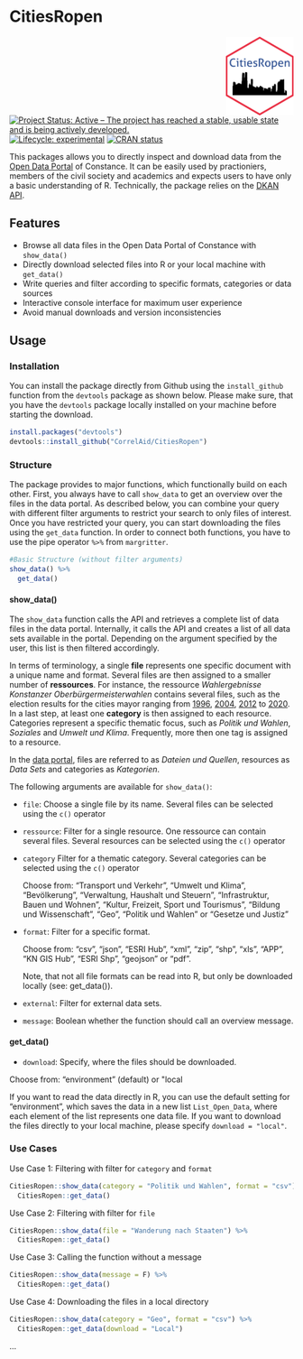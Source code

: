 CitiesRopen
================

<!-- README.md is generated from README.Rmd. Please edit that file -->

<img src='man/figures/logo_package.png' align="right" height="139" />

<!-- badges: start -->

[![Project Status: Active – The project has reached a stable, usable
state and is being actively
developed.](http://www.repostatus.org/badges/latest/active.svg)](http://www.repostatus.org/#active)
[![Lifecycle:
experimental](https://img.shields.io/badge/lifecycle-experimental-orange.svg)](https://www.tidyverse.org/lifecycle/#experimental)
[![CRAN
status](https://www.r-pkg.org/badges/version/CitiesRopen)](https://CRAN.R-project.org/package=CitiesRopen)
<!-- badges: end -->

This packages allows you to directly inspect and download data from the
[Open Data Portal](https://offenedaten-konstanz.de/) of Constance. It
can be easily used by practioniers, members of the civil society and
academics and expects users to have only a basic understanding of R.
Technically, the package relies on the [DKAN
API](https://www.offenedaten-koeln.de/blog/dkan-api-howto).

## Features

  - Browse all data files in the Open Data Portal of Constance with
    `show_data()`
  - Directly download selected files into R or your local machine with
    `get_data()`
  - Write queries and filter according to specific formats, categories
    or data sources
  - Interactive console interface for maximum user experience
  - Avoid manual downloads and version inconsistencies

## Usage

### Installation

You can install the package directly from Github using the
`install_github` function from the `devtools` package as shown below.
Please make sure, that you have the `devtools` package locally installed
on your machine before starting the download.

``` r
install.packages("devtools")
devtools::install_github("CorrelAid/CitiesRopen")
```

### Structure

The package provides to major functions, which functionally build on
each other. First, you always have to call `show_data` to get an
overview over the files in the data portal. As described below, you can
combine your query with different filter arguments to restrict your
search to only files of interest. Once you have restricted your query,
you can start downloading the files using the `get_data` function. In
order to connect both functions, you have to use the pipe operator `%>%`
from `margritter`.

``` r
#Basic Structure (without filter arguments)
show_data() %>% 
  get_data()
```

#### show\_data()

The `show_data` function calls the API and retrieves a complete list of
data files in the data portal. Internally, it calls the API and creates
a list of all data sets available in the portal. Depending on the
argument specified by the user, this list is then filtered accordingly.

In terms of terminology, a single **file** represents one specific
document with a unique name and format. Several files are then assigned
to a smaller number of **ressources**. For instance, the ressource
*Wahlergebnisse Konstanzer Oberbürgermeisterwahlen* contains several
files, such as the election results for the cities mayor ranging from
[1996](https://offenedaten-konstanz.de/dataset/wahlergebnisse-konstanzer-oberb-rgermeisterwahlen/resource/5312abbc-d3ec-4356-920b#%7B%7D),
[2004](https://offenedaten-konstanz.de/dataset/wahlergebnisse-konstanzer-oberb-rgermeisterwahlen/resource/f1a40479-acab-4826-b2e5#%7B%7D),
[2012](https://offenedaten-konstanz.de/dataset/wahlergebnisse-konstanzer-oberb-rgermeisterwahlen/resource/a832ba5a-01fd-4bbb-a1e2#%7B%7D)
to
[2020](https://offenedaten-konstanz.de/dataset/wahlergebnisse-konstanzer-oberb-rgermeisterwahlen/resource/af851d57-5f17-4c88-88ba#%7B%7D).
In a last step, at least one **category** is then assigned to each
resource. Categories represent a specific thematic focus, such as
*Politik und Wahlen*, *Soziales* and *Umwelt und Klima*. Frequently,
more then one tag is assigned to a resource.

In the [data portal](https://offenedaten-konstanz.de/), files are
referred to as *Dateien und Quellen*, resources as *Data Sets* and
categories as *Kategorien*.

The following arguments are available for `show_data()`:

  - `file`: Choose a single file by its name. Several files can be
    selected using the `c()` operator

  - `ressource`: Filter for a single resource. One ressource can contain
    several files. Several resources can be selected using the `c()`
    operator

  - `category` Filter for a thematic category. Several categories can be
    selected using the `c()` operator
    
    Choose from: “Transport und Verkehr”, “Umwelt und Klima”,
    “Bevölkerung”, “Verwaltung, Haushalt und Steuern”,
    “Infrastruktur, Bauen und Wohnen”, “Kultur, Freizeit, Sport und
    Tourismus”, “Bildung und Wissenschaft”, “Geo”, “Politik und Wahlen”
    or “Gesetze und Justiz”

  - `format`: Filter for a specific format.
    
    Choose from: “csv”, “json”, “ESRI Hub”, “xml”, “zip”, “shp”, “xls”,
    “APP”, “KN GIS Hub”, “ESRI Shp”, “geojson” or “pdf”.
    
    Note, that not all file formats can be read into R, but only be
    downloaded locally (see: get\_data()).

  - `external`: Filter for external data sets.

  - `message`: Boolean whether the function should call an overview
    message.

#### get\_data()

  - `download`: Specify, where the files should be downloaded.

Choose from: “environment” (default) or "local

If you want to read the data directly in R, you can use the default
setting for “environment”, which saves the data in a new list
`List_Open_Data`, where each element of the list represents one data
file. If you want to download the files directly to your local machine,
please specify `download = "local"`.

### Use Cases

Use Case 1: Filtering with filter for `category` and `format`

``` r
CitiesRopen::show_data(category = "Politik und Wahlen", format = "csv") %>% 
  CitiesRopen::get_data()
```

Use Case 2: Filtering with filter for `file`

``` r
CitiesRopen::show_data(file = "Wanderung nach Staaten") %>% 
  CitiesRopen::get_data()
```

Use Case 3: Calling the function without a message

``` r
CitiesRopen::show_data(message = F) %>% 
  CitiesRopen::get_data()
```

Use Case 4: Downloading the files in a local directory

``` r
CitiesRopen::show_data(category = "Geo", format = "csv") %>% 
  CitiesRopen::get_data(download = "Local")
```

…
